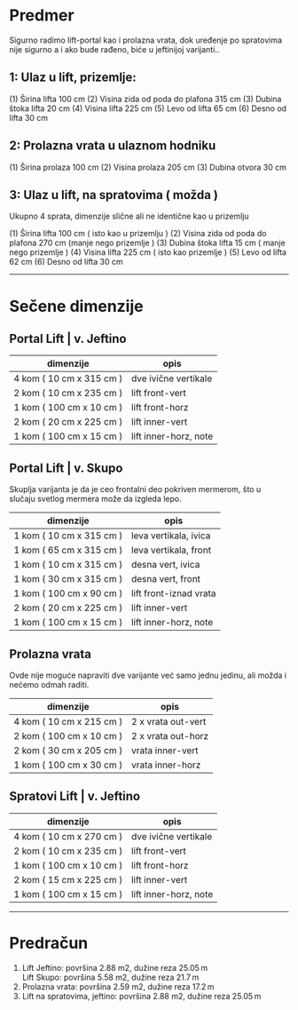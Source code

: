 # Predmer

Sigurno radimo lift-portal kao i prolazna vrata, dok uređenje po spratovima nije sigurno a i ako bude rađeno, biće u jeftinijoj varijanti..

## 1: Ulaz u lift, prizemlje:

(1) Širina lifta 100 cm
(2) Visina zida od poda do plafona 315 cm 
(3) Dubina štoka lifta 20 cm
(4) Visina lifta 225 cm
(5) Levo od lifta 65 cm
(6) Desno od lifta 30 cm

## 2: Prolazna vrata u ulaznom hodniku

(1) Širina prolaza 100 cm
(2) Visina prolaza 205 cm
(3) Dubina otvora 30 cm

## 3: Ulaz u lift, na spratovima ( možda )

Ukupno 4 sprata, dimenzije slične ali ne identične kao u prizemlju

(1) Širina lifta 100 cm ( isto kao u prizemlju )
(2) Visina zida od poda do plafona 270 cm  (manje nego prizemlje )
(3) Dubina štoka lifta 15 cm ( manje nego prizemlje )
(4) Visina lifta 225 cm ( isto kao prizemlje )
(5) Levo od lifta 62 cm
(6) Desno od lifta 30 cm

---

# Sečene dimenzije

## Portal Lift | v. Jeftino

| dimenzije                | opis                  |
| -                        | -                     |
| 4 kom ( 10 cm x 315 cm ) | dve ivične vertikale  |
| 2 kom ( 10 cm x 235 cm ) | lift front-vert       |
| 1 kom ( 100 cm x 10 cm ) | lift front-horz       |
| 2 kom ( 20 cm x 225 cm ) | lift inner-vert       |
| 1 kom ( 100 cm x 15 cm ) | lift inner-horz, note |

## Portal Lift | v. Skupo

Skuplja varijanta je da je ceo frontalni deo pokriven mermerom, što u slučaju svetlog mermera može da izgleda lepo.

| dimenzije                | opis                   |
| -                        | -                      |
| 1 kom ( 10 cm x 315 cm ) | leva vertikala, ivica  |
| 1 kom ( 65 cm x 315 cm ) | leva vertikala, front  |
| 1 kom ( 10 cm x 315 cm ) | desna vert, ivica      |
| 1 kom ( 30 cm x 315 cm ) | desna vert, front      |
| 1 kom ( 100 cm x 90 cm ) | lift front-iznad vrata |
| 2 kom ( 20 cm x 225 cm ) | lift inner-vert        |
| 1 kom ( 100 cm x 15 cm ) | lift inner-horz, note  |

## Prolazna vrata

Ovde nije moguće napraviti dve varijante već samo jednu jedinu, ali možda i nećemo odmah raditi.

| dimenzije                | opis               |
| -                        | -                  |
| 4 kom ( 10 cm x 215 cm ) | 2 x vrata out-vert |
| 2 kom ( 100 cm x 10 cm ) | 2 x vrata out-horz |
| 2 kom ( 30 cm x 205 cm ) | vrata inner-vert   |
| 1 kom ( 100 cm x 30 cm ) | vrata inner-horz   |

## Spratovi Lift | v. Jeftino

| dimenzije                | opis                  |
| -                        | -                     |
| 4 kom ( 10 cm x 270 cm ) | dve ivične vertikale  |
| 2 kom ( 10 cm x 235 cm ) | lift front-vert       |
| 1 kom ( 100 cm x 10 cm ) | lift front-horz       |
| 2 kom ( 15 cm x 225 cm ) | lift inner-vert       |
| 1 kom ( 100 cm x 15 cm ) | lift inner-horz, note |

---

# Predračun

1. Lift Jeftino: površina 2.88 m2, dužine reza 25.05 m  
    Lift Skupo: površina 5.58 m2, dužine reza 21.7 m  
2. Prolazna vrata: površina 2.59 m2, dužine reza 17.2 m
3. Lift na spratovima, jeftino: površina 2.88 m2, dužine reza 25.05 m  
<!--stackedit_data:
eyJoaXN0b3J5IjpbLTEzNzQ2MDI5MzUsMjYyODg2MDM2LDE2MD
AyNDQ2MzcsLTY0NDc0MTgyNiwtMTI4OTQ4MjUwNywtMjEwMzU2
NzI5MSwtMjA0NDMwNjY0LC05MDYzMTYxMTZdfQ==
-->